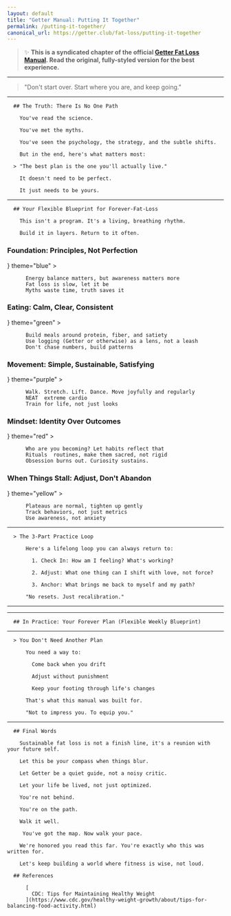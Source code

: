 ```yaml
---
layout: default
title: "Getter Manual: Putting It Together"
permalink: /putting-it-together/
canonical_url: https://getter.club/fat-loss/putting-it-together
---
```

> ✨ **This is a syndicated chapter of the official [Getter Fat Loss Manual](https://getter.club/fat-loss/putting-it-together). Read the original, fully-styled version for the best experience.**

---

> "Don't start over. Start where you are, and keep going."

---

      ## The Truth: There Is No One Path

        You've read the science.

        You've met the myths.

        You've seen the psychology, the strategy, and the subtle shifts.

        But in the end, here's what matters most:

      > "The best plan is the one you'll actually live."

        It doesn't need to be perfect.

        It just needs to be yours.

---

      ## Your Flexible Blueprint for Forever-Fat-Loss

        This isn't a program. It's a living, breathing rhythm.

        Build it in layers. Return to it often.

### Foundation: Principles, Not Perfection

} 
        theme="blue"
      >

          Energy balance matters, but awareness matters more
          Fat loss is slow, let it be
          Myths waste time, truth saves it

### Eating: Calm, Clear, Consistent

} 
        theme="green"
      >

          Build meals around protein, fiber, and satiety
          Use logging (Getter or otherwise) as a lens, not a leash
          Don't chase numbers, build patterns

### Movement: Simple, Sustainable, Satisfying

} 
        theme="purple"
      >

          Walk. Stretch. Lift. Dance. Move joyfully and regularly
          NEAT  extreme cardio
          Train for life, not just looks

### Mindset: Identity Over Outcomes

} 
        theme="red"
      >

          Who are you becoming? Let habits reflect that
          Rituals  routines, make them sacred, not rigid
          Obsession burns out. Curiosity sustains.

### When Things Stall: Adjust, Don't Abandon

} 
        theme="yellow"
      >

          Plateaus are normal, tighten up gently
          Track behaviors, not just metrics
          Use awareness, not anxiety

---

      > The 3-Part Practice Loop

          Here's a lifelong loop you can always return to:

            1. Check In: How am I feeling? What's working?

            2. Adjust: What one thing can I shift with love, not force?

            3. Anchor: What brings me back to myself and my path?

          "No resets. Just recalibration."

---

---

      ## In Practice: Your Forever Plan (Flexible Weekly Blueprint)

---

      > You Don't Need Another Plan

          You need a way to:

            Come back when you drift

            Adjust without punishment

            Keep your footing through life's changes

          That's what this manual was built for.

          "Not to impress you. To equip you."

---

      ## Final Words

        Sustainable fat loss is not a finish line, it's a reunion with your future self.

        Let this be your compass when things blur.

        Let Getter be a quiet guide, not a noisy critic.

        Let your life be lived, not just optimized.

        You're not behind.

        You're on the path.

        Walk it well.

         You've got the map. Now walk your pace.

        We're honored you read this far. You're exactly who this was written for.

        Let's keep building a world where fitness is wise, not loud.

      ## References

          [
            CDC: Tips for Maintaining Healthy Weight
          ](https://www.cdc.gov/healthy-weight-growth/about/tips-for-balancing-food-activity.html)